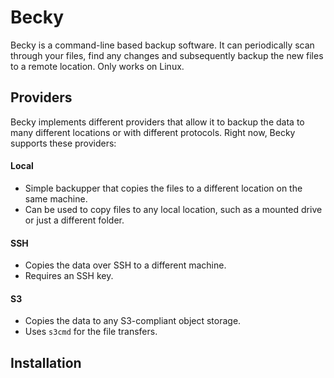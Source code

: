 # Becky

Becky is a command-line based backup software.
It can periodically scan through your files, find any changes and subsequently backup the new files to a remote location.
Only works on Linux.

## Providers
Becky implements different providers that allow it to backup the data to many different locations or with different protocols.
Right now, Becky supports these providers:
#### Local
   - Simple backupper that copies the files to a different location on the same machine.
   - Can be used to copy files to any local location, such as a mounted drive or just a different folder.
#### SSH
   - Copies the data over SSH to a different machine.
   - Requires an SSH key.
#### S3
   - Copies the data to any S3-compliant object storage. 
   - Uses ```s3cmd``` for the file transfers.

## Installation

